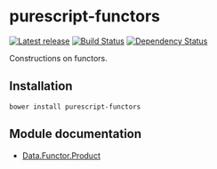 # purescript-functors

[![Latest release](http://img.shields.io/bower/v/purescript-functors.svg)](https://github.com/purescript/purescript-functors/releases)
[![Build Status](https://travis-ci.org/purescript/purescript-functors.svg)](https://travis-ci.org/purescript/purescript-functors)
[![Dependency Status](https://www.versioneye.com/user/projects/5620ce1636d0ab0019000847/badge.svg?style=flat)](https://www.versioneye.com/user/projects/5620ce1636d0ab0019000847)

Constructions on functors.

## Installation

```
bower install purescript-functors
```

## Module documentation

- [Data.Functor.Product](docs/Data/Functor/Product.md)

